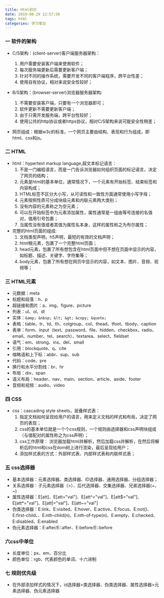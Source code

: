 ```yaml
---
title: Html初识
date: 2019-08-29 12:57:50
tags: html
categories: 学习笔记
---
```

### 一 软件的架构
- C/S架构：(client-server)客户端服务器架构：    
  1. 用户需要安装客户端来使用软件；
  2. 每次服务端更新后需要更新客户端；
  3. 针对不同的操作系统，需要开发不同的客户端程序，跨平台性差；
  4. 使用自有协议，相对来说安全性较好；
- B/S架构：(browser-server)浏览器服务器架构:    
  1. 不需要安装客户端，只要有一个浏览器即可；
  2. 软件更新不需要更新客户端；
  3. 由于只需开发服务端，跨平台性较好；
  4. 使用公共的http协议或者https协议，相对C/S架构来说可能安全性稍差；

- 网页组成：根据w3c的标准，一个网页主要由结构、表现和行为组成，即html、css和js。

### 二 HTML
- html：hypertext markup language,超文本标记语言：
  1. 不是一门编程语言，而是一门告诉浏览器如何组织页面的标记语言，决定了网页的结构；
  2. 元素是html的基本单位，通常情况下，一个元素有开始标签、结束标签和内容构成；
  3. HTML标签不区分大小写，从可读性和一致性方面通常使用小写字母；
  4. 元素按照性质可分成块级元素和内联元素两大类别；
  5. 没有内容的元素称之为空元素；
  6. 可以在开始标签中为元素添加属性，属性通常是一组由等号连接的名值对，值用引号包裹；
  7. 当属性没有值或者其值为属性名本身，这样的属性称之为布尔属性；
- 完整的html页面的组成:   
  1. 文档类型声明<!doctype html>，h5声明，最短的有效的文档声明；
  2. html根元素，包裹了一个完整html页面；
  3. head元素，包裹了所有想包含在html页面中但不想在页面中显示的内容，如标题、描述、关键字、字符集等；
  4. body元素，包裹了所有想在网页中显示的内容，如文本、图片、音频、视频等；

### 三 HTML元素
- 元数据：meta
- 标题和段落：h、p
- 超链接和图片：a、img、figure、picture
- 列表：ul、ol、dl
- 实体：`&amp; &nbsp; &lt; &gt; &copy; &quote;`
- 表格：table、tr、td、th、colgroup、col、thead、tfoot、tbody、caption
- 表单：form、input（text、password、file、hidden、checkbox、radio、email、number、tel、search）、textarea、select、fieldset
- 语气：em、strong、ins、del、small
- 引用：blockquote、q、cite
- 缩略语和上下标：abbr、sup、sub
- 代码：code、pre
- 换行和水平分割线：br、hr
- 布局：div、span
- 语义布局：header、nav、main、section、article、aside、footer
- 音频和视频：audio、video

### 四 CSS
- css：cascading style sheets，层叠样式表：
  1. 指定文档如何呈现给用户的语言，用来定义文档的样式和布局，决定了网页的表现；
  2. css的基本单位就是一个个css规则，一个规则由选择器和css声明块组成（与值配对的属性称之为css声明）；
  3. css工作原理： 浏览器加载html并解析，然后加载css并解析，在然后将解析后的html和css在dom树上进行渲染，最后呈现给用户；
  4. 添加样式表的方式：外部样式表、内部样式表和内联样式表；
### 五 css选择器
- 基本选择器：元素选择器、类选择器、ID选择器、通用选择器、分组选择器；
- 关系选择器：子元素选择器（>）、后代选择器、交集选择器、兄弟选择器(+、~)
- 属性选择器：E[att]、E[att="val"]、E[att^="val"]、E[att$="val"]、E[att*="val"]、E[att|="val"]、E[att~="val"]
- 伪类选择器：E:link、E:visited、E:hover、E:active、E:focus、E:not()、E:first-child、、E:nth-child(n)、E:nth-of-type(n)、E:empty、E:checked、E:disabled、E:enabled
- 伪元素选择器：E:after/E::after、E:before/E::before

### 六css中单位
- 长度单位：px、em、百分比
- 颜色单位：rgb、代表颜色的单词、十六进制
### 七 规则优先级
- 在外部添加样式的情况下，id选择器>类选择器、伪类选择器、属性选择器>元素选择器、伪元素选择器

